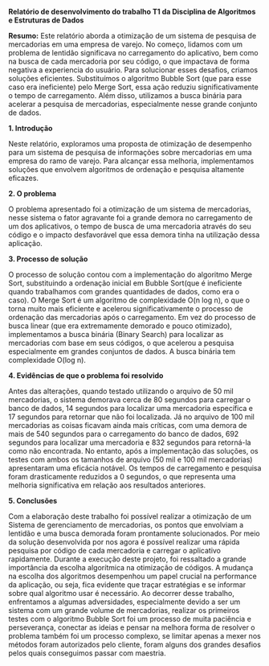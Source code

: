 **Relatório de desenvolvimento do trabalho T1 da Disciplina de Algoritmos e Estruturas de Dados**

**Resumo:** Este relatório aborda a otimização de um sistema de pesquisa de
mercadorias em uma empresa de varejo. No começo, lidamos com um
problema de lentidão significava no carregamento do aplicativo, bem como na
busca de cada mercadoria por seu código, o que impactava de forma negativa
a experiencia do usuário. Para solucionar esses desafios, criamos soluções
eficientes. Substituímos o algoritmo Bubble Sort (que para esse caso era
ineficiente) pelo Merge Sort, essa ação reduziu significativamente o tempo de
carregamento. Além disso, utilizamos a busca binária para acelerar a
pesquisa de mercadorias, especialmente nesse grande conjunto de dados.

**1. Introdução**

Neste relatório, exploramos uma proposta de otimização de desempenho para um
sistema de pesquisa de informações sobre mercadorias em uma empresa do ramo de
varejo. Para alcançar essa melhoria, implementamos soluções que envolvem algoritmos
de ordenação e pesquisa altamente eficazes.

**2. O problema**

O problema apresentado foi a otimização de um sistema de mercadorias, nesse
sistema o fator agravante foi a grande demora no carregamento de um dos aplicativos, o
tempo de busca de uma mercadoria através do seu código e o impacto desfavorável que
essa demora tinha na utilização dessa aplicação.

**3. Processo de solução**

O processo de solução contou com a implementação do algoritmo Merge Sort,
substituindo a ordenação inicial em Bubble Sort(que é ineficiente quando trabalhamos
com grandes quantidades de dados, como era o caso). O Merge Sort é um algoritmo de
complexidade O(n log n), o que o torna muito mais eficiente e acelerou significativamente
o processo de ordenação das mercadorias após o carregamento.
Em vez do processo de busca linear (que era extremamente demorado e pouco
otimizado), implementamos a busca binária (Binary Search) para localizar as mercadorias
com base em seus códigos, o que acelerou a pesquisa especialmente em grandes conjuntos
de dados. A busca binária tem complexidade O(log n).

**4. Evidências de que o problema foi resolvido**

Antes das alterações, quando testado utilizando o arquivo de 50 mil mercadorias,
o sistema demorava cerca de 80 segundos para carregar o banco de dados, 14 segundos
para localizar uma mercadoria específica e 17 segundos para retornar que não foi
localizada. Já no arquivo de 100 mil mercadorias as coisas ficavam ainda mais críticas,
com uma demora de mais de 540 segundos para o carregamento do banco de dados, 692
segundos para localizar uma mercadoria e 832 segundos para retorná-la como não
encontrada.
No entanto, após a implementação das soluções, os testes com ambos os tamanhos
de arquivo (50 mil e 100 mil mercadorias) apresentaram uma eficácia notável. Os tempos
de carregamento e pesquisa foram drasticamente reduzidos a 0 segundos, o que representa
uma melhoria significativa em relação aos resultados anteriores.

**5. Conclusões**

Com a elaboração deste trabalho foi possível realizar a otimização de um Sistema
de gerenciamento de mercadorias, os pontos que envolviam a lentidão e uma busca
demorada foram prontamente solucionados. Por meio da solução desenvolvida por nos
agora é possível realizar uma rápida pesquisa por código de cada mercadoria e carregar o
aplicativo rapidamente.
Durante a execução deste projeto, foi ressaltado a grande importância da escolha
algorítmica na otimização de códigos. A mudança na escolha dos algoritmos
desempenhou um papel crucial na performance da aplicação, ou seja, fica evidente que
traçar estratégias e se informar sobre qual algoritmo usar é necessário.
Ao decorrer desse trabalho, enfrentamos a algumas adversidades, especialmente
devido a ser um sistema com um grande volume de mercadorias, realizar os primeiros
testes com o algoritmo Bubble Sort foi um processo de muita paciência e perseverança,
conectar as ideias e pensar na melhora forma de resolver o problema também foi um
processo complexo, se limitar apenas a mexer nos métodos foram autorizados pelo
cliente, foram alguns dos grandes desafios pelos quais conseguimos passar com maestria. 
